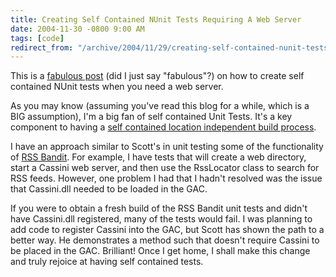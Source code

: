 ```yaml
---
title: Creating Self Contained NUnit Tests Requiring A Web Server
date: 2004-11-30 -0800 9:00 AM
tags: [code]
redirect_from: "/archive/2004/11/29/creating-self-contained-nunit-tests-requiring-a-web-server.aspx/"
---
```


This is a [fabulous
post](http://www.hanselman.com/blog/PermaLink.aspx?guid=944a5284-6b8d-4366-81e8-2e241401e1b3)
(did I just say "fabulous"?) on how to create self contained NUnit tests
when you need a web server.

As you may know (assuming you've read this blog for a while, which is a
BIG assumption), I'm a big fan of self contained Unit Tests. It's a key
component to having a [self contained location independent build
process](https://haacked.com/archive/2004/08/26/creating-a-sane-build-process.aspx).

I have an approach similar to Scott's in unit testing some of the
functionality of [RSS Bandit](http://www.rssbandit.org/). For example, I
have tests that will create a web directory, start a Cassini web server,
and then use the RssLocator class to search for RSS feeds. However, one
problem I had that I hadn't resolved was the issue that Cassini.dll
needed to be loaded in the GAC.

If you were to obtain a fresh build of the RSS Bandit unit tests and
didn't have Cassini.dll registered, many of the tests would fail. I was
planning to add code to register Cassini into the GAC, but Scott has
shown the path to a better way. He demonstrates a method such that
doesn't require Cassini to be placed in the GAC. Brilliant! Once I get
home, I shall make this change and truly rejoice at having self
contained tests.

